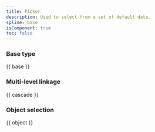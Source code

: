 ```yaml
---
title: Picker
description: Used to select from a set of default data.
spline: base
isComponent: true
toc: false
---
```


### Base type

{{ base }}

### Multi-level linkage

{{ cascade }}

### Object selection

{{ object }}